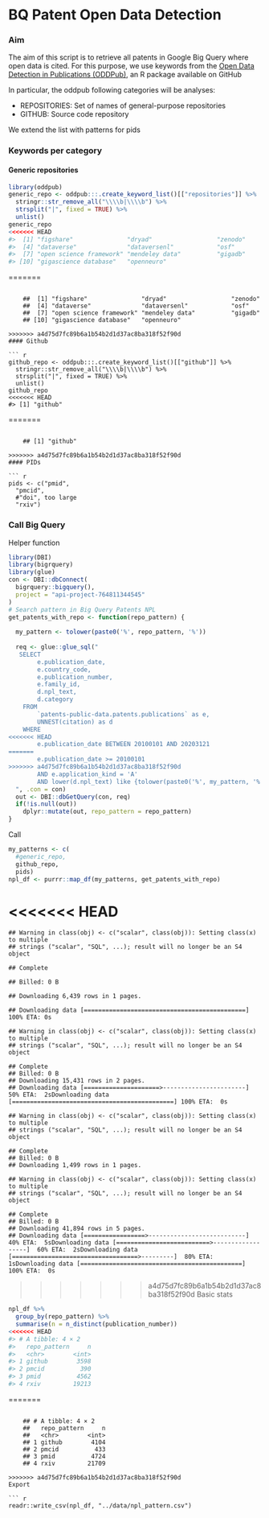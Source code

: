 BQ Patent Open Data Detection
================

### Aim

The aim of this script is to retrieve all patents in Google Big Query
where open data is cited. For this purpose, we use keywords from the
[Open Data Detection in Publications
(ODDPub)](https://github.com/quest-bih/oddpub), an R package available
on GitHub

In particular, the oddpub following categories will be analyses:

-   REPOSITORIES: Set of names of general-purpose repositories  
-   GITHUB: Source code repository

We extend the list with patterns for pids

### Keywords per category

#### Generic repositories

``` r
library(oddpub)
generic_repo <- oddpub:::.create_keyword_list()[["repositories"]] %>%
  stringr::str_remove_all("\\\\b|\\\\b") %>% 
  strsplit("|", fixed = TRUE) %>% 
  unlist()
generic_repo
<<<<<<< HEAD
#>  [1] "figshare"               "dryad"                  "zenodo"                
#>  [4] "dataverse"              "dataversenl"            "osf"                   
#>  [7] "open science framework" "mendeley data"          "gigadb"                
#> [10] "gigascience database"   "openneuro"
```

=======
```

    ##  [1] "figshare"               "dryad"                  "zenodo"                
    ##  [4] "dataverse"              "dataversenl"            "osf"                   
    ##  [7] "open science framework" "mendeley data"          "gigadb"                
    ## [10] "gigascience database"   "openneuro"

>>>>>>> a4d75d7fc89b6a1b54b2d1d37ac8ba318f52f90d
#### Github

``` r
github_repo <- oddpub:::.create_keyword_list()[["github"]] %>%
  stringr::str_remove_all("\\\\b|\\\\b") %>% 
  strsplit("|", fixed = TRUE) %>% 
  unlist()
github_repo
<<<<<<< HEAD
#> [1] "github"
```

=======
```

    ## [1] "github"

>>>>>>> a4d75d7fc89b6a1b54b2d1d37ac8ba318f52f90d
#### PIDs

``` r
pids <- c("pmid",
  "pmcid", 
  #"doi", too large
  "rxiv")
```

### Call Big Query

Helper function

``` r
library(DBI)
library(bigrquery)
library(glue)
con <- DBI::dbConnect(
  bigrquery::bigquery(),
  project = "api-project-764811344545"
)
# Search pattern in Big Query Patents NPL 
get_patents_with_repo <- function(repo_pattern) {
  
  my_pattern <- tolower(paste0('%', repo_pattern, '%'))
  
  req <- glue::glue_sql("
   SELECT
        e.publication_date,
        e.country_code,
        e.publication_number,
        e.family_id,
        d.npl_text,
        d.category
    FROM
        `patents-public-data.patents.publications` as e,
        UNNEST(citation) as d
    WHERE
<<<<<<< HEAD
        e.publication_date BETWEEN 20100101 AND 20203121
=======
        e.publication_date >= 20100101
>>>>>>> a4d75d7fc89b6a1b54b2d1d37ac8ba318f52f90d
        AND e.application_kind = 'A'
        AND lower(d.npl_text) like {tolower(paste0('%', my_pattern, '%'))}
  ", .con = con)
  out <- DBI::dbGetQuery(con, req)
  if(!is.null(out))
    dplyr::mutate(out, repo_pattern = repo_pattern)
}
```

Call

``` r
my_patterns <- c(
  #generic_repo, 
  github_repo, 
  pids)
npl_df <- purrr::map_df(my_patterns, get_patents_with_repo)
```

<<<<<<< HEAD
=======
    ## Warning in class(obj) <- c("scalar", class(obj)): Setting class(x) to multiple
    ## strings ("scalar", "SQL", ...); result will no longer be an S4 object

    ## Complete

    ## Billed: 0 B

    ## Downloading 6,439 rows in 1 pages.

    ## Downloading data [=============================================] 100% ETA: 0s

    ## Warning in class(obj) <- c("scalar", class(obj)): Setting class(x) to multiple
    ## strings ("scalar", "SQL", ...); result will no longer be an S4 object

    ## Complete
    ## Billed: 0 B
    ## Downloading 15,431 rows in 2 pages.
    ## Downloading data [=====================>-----------------------]  50% ETA:  2sDownloading data [=============================================] 100% ETA:  0s                                                                              

    ## Warning in class(obj) <- c("scalar", class(obj)): Setting class(x) to multiple
    ## strings ("scalar", "SQL", ...); result will no longer be an S4 object

    ## Complete
    ## Billed: 0 B
    ## Downloading 1,499 rows in 1 pages.

    ## Warning in class(obj) <- c("scalar", class(obj)): Setting class(x) to multiple
    ## strings ("scalar", "SQL", ...); result will no longer be an S4 object

    ## Complete
    ## Billed: 0 B
    ## Downloading 41,894 rows in 5 pages.
    ## Downloading data [=================>---------------------------]  40% ETA:  5sDownloading data [==========================>------------------]  60% ETA:  2sDownloading data [===================================>---------]  80% ETA:  1sDownloading data [=============================================] 100% ETA:  0s                                                                              

>>>>>>> a4d75d7fc89b6a1b54b2d1d37ac8ba318f52f90d
Basic stats

``` r
npl_df %>%
  group_by(repo_pattern) %>%
  summarise(n = n_distinct(publication_number))
<<<<<<< HEAD
#> # A tibble: 4 × 2
#>   repo_pattern     n
#>   <chr>        <int>
#> 1 github        3598
#> 2 pmcid          390
#> 3 pmid          4562
#> 4 rxiv         19213
```

=======
```

    ## # A tibble: 4 × 2
    ##   repo_pattern     n
    ##   <chr>        <int>
    ## 1 github        4104
    ## 2 pmcid          433
    ## 3 pmid          4724
    ## 4 rxiv         21709

>>>>>>> a4d75d7fc89b6a1b54b2d1d37ac8ba318f52f90d
Export

``` r
readr::write_csv(npl_df, "../data/npl_pattern.csv")
```
